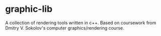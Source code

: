 # graphic-lib
A collection of rendering tools written in c++.
Based on coursework from Dmitry V. Sokolov's computer graphics/rendering course.
